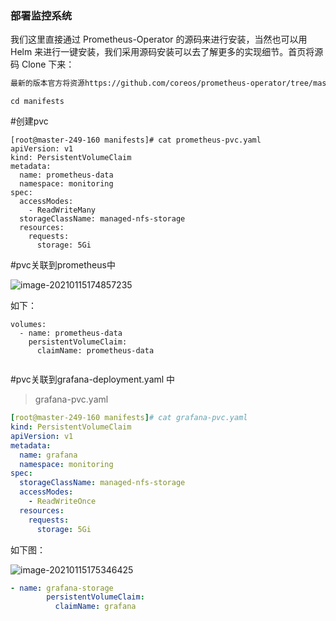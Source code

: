 ### 部署监控系统

我们这里直接通过 Prometheus-Operator 的源码来进行安装，当然也可以用 Helm 来进行一键安装，我们采用源码安装可以去了解更多的实现细节。首页将源码 Clone 下来：

```sh
最新的版本官方将资源https://github.com/coreos/prometheus-operator/tree/master/contrib/kube-prometheus迁移到了独立的 git 仓库中：git clone https://github.com/coreos/kube-prometheus.git
```

```
cd manifests
```

#创建pvc

```
[root@master-249-160 manifests]# cat prometheus-pvc.yaml 
apiVersion: v1
kind: PersistentVolumeClaim
metadata:
  name: prometheus-data
  namespace: monitoring
spec:
  accessModes:
    - ReadWriteMany
  storageClassName: managed-nfs-storage
  resources:
    requests:
      storage: 5Gi
```

#pvc关联到prometheus中

![image-20210115174857235](F:\k8s部署\img\image-20210115174857235.png)

如下：

```
volumes:
  - name: prometheus-data
    persistentVolumeClaim:
      claimName: prometheus-data
     
```

#pvc关联到grafana-deployment.yaml 中

> grafana-pvc.yaml

```yaml
[root@master-249-160 manifests]# cat grafana-pvc.yaml
kind: PersistentVolumeClaim
apiVersion: v1
metadata:
  name: grafana
  namespace: monitoring
spec:
  storageClassName: managed-nfs-storage
  accessModes:
    - ReadWriteOnce
  resources:
    requests:
      storage: 5Gi
```

如下图：

![image-20210115175346425](F:\k8s部署\img\image-20210115175346425.png)

```yaml
- name: grafana-storage
        persistentVolumeClaim:
          claimName: grafana
```

